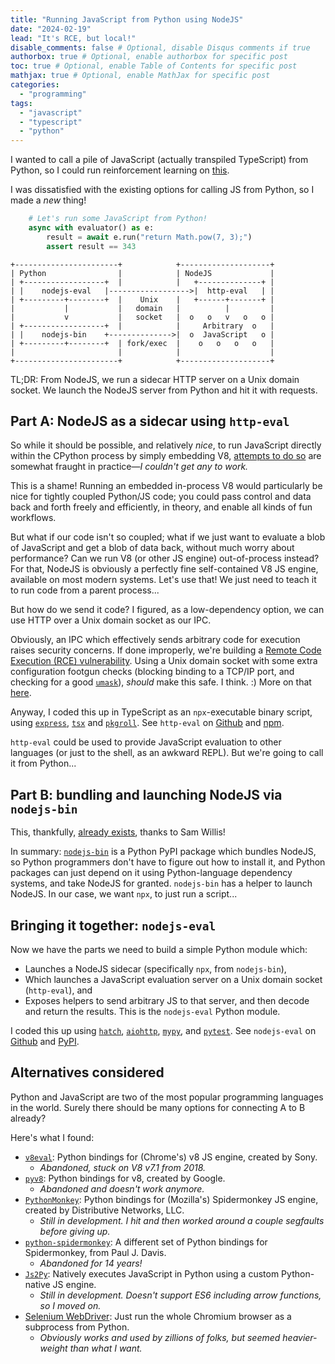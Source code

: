 ```yaml
---
title: "Running JavaScript from Python using NodeJS"
date: "2024-02-19"
lead: "It's RCE, but local!"
disable_comments: false # Optional, disable Disqus comments if true
authorbox: true # Optional, enable authorbox for specific post
toc: true # Optional, enable Table of Contents for specific post
mathjax: true # Optional, enable MathJax for specific post
categories:
  - "programming"
tags:
  - "javascript"
  - "typescript"
  - "python"
---
```


I wanted to call a pile of JavaScript (actually transpiled TypeScript) from
Python, so I could run reinforcement learning on
[this](/post/typescript-asteroids).

I was dissatisfied with the existing options for calling JS from Python, so I
made a _new_ thing!

<!--more-->

```python
    # Let's run some JavaScript from Python!
    async with evaluator() as e:
        result = await e.run("return Math.pow(7, 3);")
        assert result == 343
```

```goat
+-----------------------+            +--------------------+
| Python                |            | NodeJS             |
| +------------------+  |            |   +--------------+ |
| |    nodejs-eval   |------------------>|  http-eval   | |
| +---------+--------+  |    Unix    |   +------+-------+ |
|           |           |   domain   |          |         |
|           v           |   socket   |  o   o   v   o   o |
| +------------------+  |            |     Arbitrary  o   |
| |    nodejs-bin    +-------------->|  o  JavaScript   o |
| +---------+--------+  | fork/exec  |    o   o   o   o   |
|                       |            |                    |
+-----------------------+            +--------------------+

```

TL;DR: From NodeJS, we run a sidecar HTTP server on a Unix domain socket. We
launch the NodeJS server from Python and hit it with requests.

## Part A: NodeJS as a sidecar using `http-eval`

So while it should be possible, and relatively _nice_, to run JavaScript
directly within the CPython process by simply embedding V8,
[attempts to do so](#alternatives-considered) are somewhat fraught in
practice—_I couldn't get any to work._

This is a shame! Running an embedded in-process V8 would particularly be nice
for tightly coupled Python/JS code; you could pass control and data back and
forth freely and efficiently, in theory, and enable all kinds of fun workflows.

But what if our code isn't so coupled; what if we just want to evaluate a blob
of JavaScript and get a blob of data back, without much worry about performance?
Can we run V8 (or other JS engine) out-of-process instead? For that, NodeJS is
obviously a perfectly fine self-contained V8 JS engine, available on most modern
systems. Let's use that! We just need to teach it to run code from a parent
process...

But how do we send it code? I figured, as a low-dependency option, we can use
HTTP over a Unix domain socket as our IPC.

Obviously, an IPC which effectively sends arbitrary code for execution raises
security concerns. If done improperly, we're building a
[Remote Code Execution (RCE) vulnerability](https://en.wikipedia.org/wiki/Arbitrary_code_execution).
Using a Unix domain socket with some extra configuration footgun
checks (blocking binding to a TCP/IP port, and checking for a good
[`umask`](https://en.wikipedia.org/wiki/Umask)), _should_ make this safe. I think. :) More on that
[here](https://www.npmjs.com/package/http-eval#security-stance).

Anyway, I coded this up in TypeScript as an `npx`-executable binary script,
using [`express`](https://www.npmjs.com/package/express),
[`tsx`](https://www.npmjs.com/package/tsx) and
[`pkgroll`](https://github.com/privatenumber/pkgroll). See `http-eval` on
[Github](https://github.com/bpcreech/http-eval) and
[npm](https://www.npmjs.com/package/http-eval).

`http-eval` could be used to provide JavaScript evaluation to other languages
(or just to the shell, as an awkward REPL). But we're going to call it from
Python...

## Part B: bundling and launching NodeJS via `nodejs-bin`

This, thankfully, [already exists](https://pypi.org/project/nodejs-bin/), thanks
to Sam Willis!

In summary: [`nodejs-bin`](https://pypi.org/project/nodejs-bin/) is a Python
PyPI package which bundles NodeJS, so Python programmers don't have to figure
out how to install it, and Python packages can just depend on it using
Python-language dependency systems, and take NodeJS for granted. `nodejs-bin`
has a helper to launch NodeJS. In our case, we want `npx`, to just run a
script...

## Bringing it together: `nodejs-eval`

Now we have the parts we need to build a simple Python module which:

- Launches a NodeJS sidecar (specifically `npx`, from `nodejs-bin`),
- Which launches a JavaScript evaluation server on a Unix domain socket
  (`http-eval`), and
- Exposes helpers to send arbitrary JS to that server, and then decode and
  return the results. This is the `nodejs-eval` Python module.

I coded this up using [`hatch`](https://github.com/pypa/hatch),
[`aiohttp`](https://docs.aiohttp.org/en/stable/),
[`mypy`](https://mypy-lang.org/), and
[`pytest`](https://docs.pytest.org/en/8.0.x/). See `nodejs-eval` on
[Github](https://github.com/bpcreech/nodejs-eval) and
[PyPI](https://pypi.org/project/nodejs-eval/).

## Alternatives considered

Python and JavaScript are two of the most popular programming languages in the
world. Surely there should be many options for connecting A to B already?

Here's what I found:

- [`v8eval`](https://github.com/sony/v8eval): Python bindings for (Chrome's) v8
  JS engine, created by Sony.
  - _Abandoned, stuck on V8 v7.1 from 2018._
- [`pyv8`](https://code.google.com/archive/p/pyv8/): Python bindings for v8,
  created by Google.
  - _Abandoned and doesn't work anymore._
- [`PythonMonkey`](https://github.com/Distributive-Network/PythonMonkey): Python
  bindings for (Mozilla's) Spidermonkey JS engine, created by Distributive
  Networks, LLC.
  - _Still in development. I hit and then worked around a couple segfaults
    before giving up._
- [`python-spidermonkey`](https://github.com/davisp/python-spidermonkey): A
  different set of Python bindings for Spidermonkey, from Paul J. Davis.
  - _Abandoned for 14 years!_
- [`Js2Py`](https://github.com/PiotrDabkowski/Js2Py): Natively executes
  JavaScript in Python using a custom Python-native JS engine.
  - _Still in development. Doesn't support ES6 including arrow functions, so I
    moved on._
- [Selenium WebDriver](https://www.selenium.dev/documentation/webdriver/): Just
  run the whole Chromium browser as a subprocess from Python.
  - _Obviously works and used by zillions of folks, but seemed heavier-weight
    than what I want._
